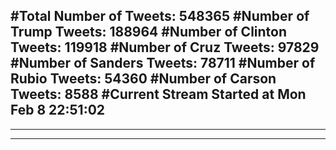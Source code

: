 #Total Number of Tweets: 548365 
#Number of Trump Tweets: 188964
#Number of Clinton Tweets: 119918
#Number of Cruz Tweets: 97829
#Number of Sanders Tweets: 78711
#Number of Rubio Tweets: 54360
#Number of Carson Tweets: 8588
#Current Stream Started at Mon Feb  8 22:51:02
---
---
---
